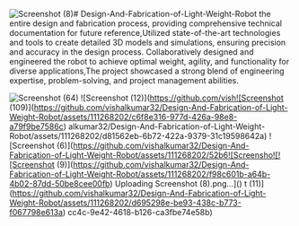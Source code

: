 ![Screenshot (8)](https://github.com/vishalkumar32/Design-And-Fabrication-of-Light-Weight-Robot/assets/111268202/5ac71d28-0eaa-44fb-8f97-17dab5b5b73e)# Design-And-Fabrication-of-Light-Weight-Robot
the entire design and fabrication process, providing comprehensive technical documentation for future reference,Utilized state-of-the-art technologies and tools to create detailed 3D models and simulations, ensuring precision and accuracy in the design process.
Collaboratively designed and engineered the robot to achieve optimal weight, agility, and functionality for diverse
applications,The project showcased a strong blend of engineering expertise, problem-solving, and project management abilities.


![Screenshot (64)](https://github.com/vishalkumar32/Design-And-Fabrication-of-Light-Weight-Robot/assets/111268202/44a85bf2-72a1-4dae-9d69-e292ba5c3a63)
![Screenshot (12)](https://github.com/vish![Screenshot (109)](https://github.com/vishalkumar32/Design-And-Fabrication-of-Light-Weight-Robot/assets/111268202/c6f8e316-977d-426a-98e8-a79f9be7586c)
alkumar32/Design-And-Fabrication-of-Light-Weight-Robot/assets/111268202/d81562eb-6b72-422a-9379-31c19598642a)
![Screenshot (6)](https://github.com/vishalkumar32/Design-And-Fabrication-of-Light-Weight-Robot/assets/111268202/52b6![Screensho![![Screenshot (9)](https://github.com/vishalkumar32/Design-And-Fabrication-of-Light-Weight-Robot/assets/111268202/f98c601b-a64b-4b02-87dd-50be8cee00fb)
Uploading Screenshot (8).png…]()
t (11)](https://github.com/vishalkumar32/Design-And-Fabrication-of-Light-Weight-Robot/assets/111268202/d695298e-be93-438c-b773-f067798e613a)
cc4c-9e42-4618-b126-ca3fbe74e58b)



